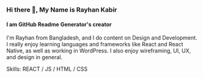 ### Hi there 👋, My Name is Rayhan Kabir

#### I am GitHub Readme Generator's creator

I'm Rayhan from Bangladesh, and I do content on Design and Development. I really enjoy learning languages and frameworks like React and React Native, as well as working in WordPress. I also enjoy wireframing, UI, UX, and design in general.

Skills: REACT / JS / HTML / CSS
